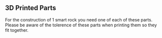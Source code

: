 ## 3D Printed Parts

For the construction of 1 smart rock you need one of each of these parts. Please be aware of the tolerence of these parts when printing them so they fit together.